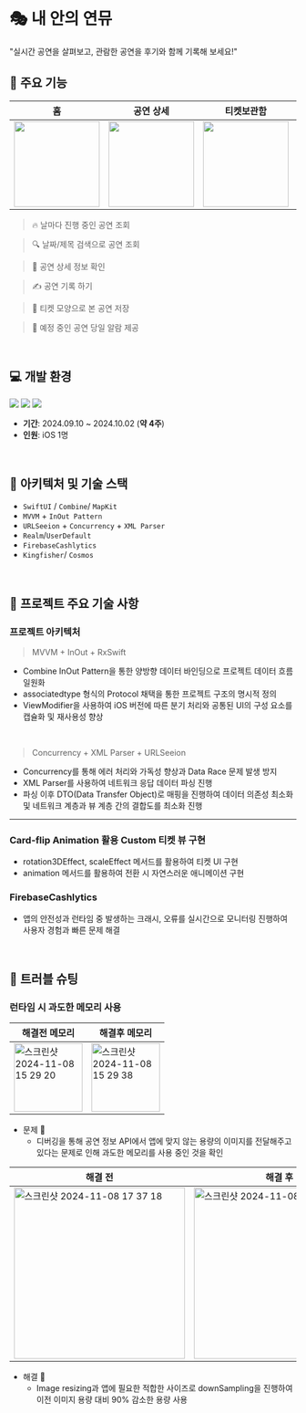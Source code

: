 # 🎭  내 안의 연뮤
"실시간 공연을 살펴보고, 관람한 공연을 후기와 함께 기록해 보세요!"
<br>

## 📱 **주요 기능**
| 홈 | 공연 상세 | 티켓보관함 | 설정 |
|---------------|---------------|---------------|---------------|
| <img src="https://github.com/user-attachments/assets/c3c10236-e11b-48da-a82e-a81f2e4690b5" width="150" /> | <img src="https://github.com/user-attachments/assets/606b5a71-71ed-4980-8e7d-89682b79f440" width="150" /> | <img src="https://github.com/user-attachments/assets/450a58dc-8468-4d79-8822-2bef8e58fe02" width="150" /> | <img src="https://github.com/user-attachments/assets/44a2fcf0-bb93-4c88-a6e8-e2f04677bbdb" width="150" /> |
> 🔥 날마다 진행 중인 공연 조회
    
> 🔍 날짜/제목 검색으로 공연 조회 
    
> 👀 공연 상세 정보 확인

> ✍️ 공연 기록 하기

> 👀 티켓 모양으로 본 공연 저장

> 🔔  예정 중인 공연 당일 알람 제공
    
    
  
<br>


## 💻 개발 환경
<p align="left">
<img src ="https://img.shields.io/badge/Swift-5.10-ff69b4">
<img src ="https://img.shields.io/badge/Xcode-15.4-blue">
<img src ="https://img.shields.io/badge/iOS-16.0+-orange">
<br>
    
- **기간**: 2024.09.10 ~ 2024.10.02 (**약 4주**)
- **인원**: iOS 1명

    
<br> 

## 🔧 아키텍처 및 기술 스택

- `SwiftUI` / `Combine`/ `MapKit`
- `MVVM` + `InOut Pattern` 
- `URLSeeion` + `Concurrency` +  `XML Parser`
- `Realm`/`UserDefault`
- `FirebaseCashlytics`  
- `Kingfisher`/  `Cosmos`
    
<br>    


## 🧰 프로젝트 주요 기술 사항
###  프로젝트 아키텍처

> MVVM + InOut  + RxSwift
    
- Combine InOut Pattern을 통한 양방향 데이터 바인딩으로 프로젝트 데이터 흐름 일원화
- associatedtype 형식의 Protocol 채택을 통한 프로젝트 구조의 명시적 정의
- ViewModifier을 사용하여 iOS 버전에 따른 분기 처리와 공통된 UI의 구성 요소를 캡슐화 및 재사용성 향상

<br>

> Concurrency + XML Parser + URLSeeion
- Concurrency를 통해 에러 처리와 가독성 향상과 Data Race 문제 발생 방지
- XML Parser를 사용하여 네트워크 응답 데이터 파싱 진행
- 파싱 이후 DTO(Data Transfer Object)로 매핑을 진행하여 데이터 의존성 최소화 및 네트워크 계층과 뷰 계층 간의 결합도를 최소화 진행
    
    
---
### Card-flip Animation 활용 Custom 티켓 뷰 구현
- rotation3DEffect, scaleEffect 메서드를 활용하여 티켓 UI 구현
- animation 메서드를 활용하여 전환 시 자연스러운 애니메이션 구현

### FirebaseCashlytics 
- 앱의 안전성과 런타임 중 발생하는 크래시, 오류를 실시간으로 모니터링 진행하여 사용자 경험과 빠른 문제 해결


<br>    

## 🚨 트러블 슈팅
### 런타임 시 과도한 메모리 사용

| 해결전 메모리 | 해결후 메모리 |
|---------------|---------------|
| <img width="120" alt="스크린샷 2024-11-08 15 29 20" src="https://github.com/user-attachments/assets/4f1ecfec-ee59-48b4-b195-fb995268fc3e"> | <img width="120" alt="스크린샷 2024-11-08 15 29 38" src="https://github.com/user-attachments/assets/2a964cac-59d6-4a9a-a17d-aa3736376cab"> |

- 문제 🤔
    - 디버깅을 통해 공연 정보 API에서 앱에 맞지 않는 용량의 이미지를 전달해주고 있다는 문제로 인해 과도한 메모리를 사용 중인 것을 확인

| 해결 전 | 해결 후 |
|---------------|---------------|
| <img width="300" alt="스크린샷 2024-11-08 17 37 18" src="https://github.com/user-attachments/assets/edafc550-95d1-40c4-abef-c78fbe77b52e"> | <img width="300" alt="스크린샷 2024-11-08 17 44 16" src="https://github.com/user-attachments/assets/fd7ceb9d-c910-4467-8fad-f5c8cbb59e2e"> |

- 해결 🫢
    - Image resizing과 앱에 필요한 적합한 사이즈로 downSampling을 진행하여 이전 이미지 용량 대비 90% 감소한 용량 사용
  
  
